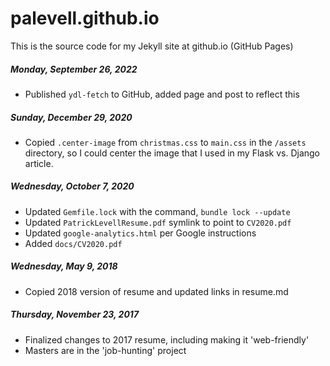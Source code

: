 # palevell.github.io

This is the source code for my Jekyll site at github.io (GitHub Pages)

##### Monday, September 26, 2022
- Published `ydl-fetch` to GitHub, added page and post to reflect this


##### Sunday, December 29, 2020
- Copied `.center-image` from `christmas.css` to `main.css` in the `/assets` 
  directory, so I could center the image that I used in my Flask vs. Django article.


##### Wednesday, October 7, 2020
- Updated `Gemfile.lock` with the command, `bundle lock --update`
- Updated `PatrickLevellResume.pdf` symlink to point to `CV2020.pdf`
- Updated `google-analytics.html` per Google instructions
- Added `docs/CV2020.pdf`


##### Wednesday, May 9, 2018
- Copied 2018 version of resume and updated links in resume.md


##### Thursday, November 23, 2017
- Finalized changes to 2017 resume, including making it 'web-friendly'
- Masters are in the 'job-hunting' project

